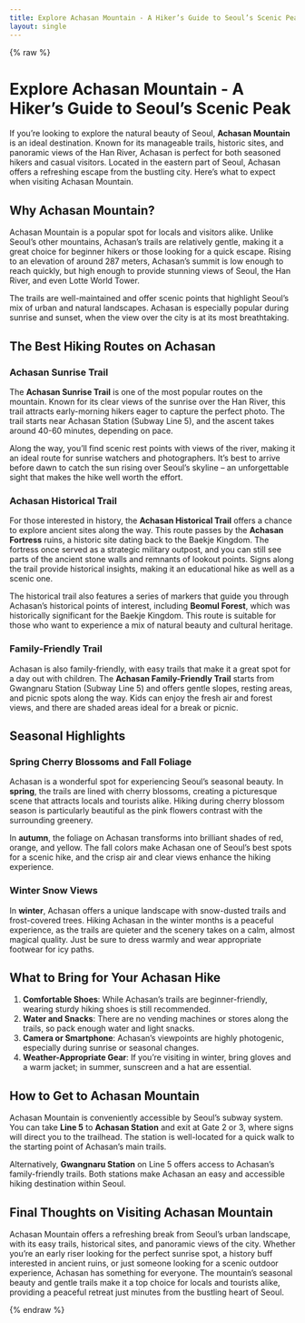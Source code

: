 ```yaml
---
title: Explore Achasan Mountain - A Hiker’s Guide to Seoul’s Scenic Peak
layout: single
---
```


{% raw %}

# Explore Achasan Mountain - A Hiker’s Guide to Seoul’s Scenic Peak

If you’re looking to explore the natural beauty of Seoul, **Achasan Mountain** is an ideal destination. Known for its manageable trails, historic sites, and panoramic views of the Han River, Achasan is perfect for both seasoned hikers and casual visitors. Located in the eastern part of Seoul, Achasan offers a refreshing escape from the bustling city. Here’s what to expect when visiting Achasan Mountain.

## Why Achasan Mountain?

Achasan Mountain is a popular spot for locals and visitors alike. Unlike Seoul’s other mountains, Achasan’s trails are relatively gentle, making it a great choice for beginner hikers or those looking for a quick escape. Rising to an elevation of around 287 meters, Achasan’s summit is low enough to reach quickly, but high enough to provide stunning views of Seoul, the Han River, and even Lotte World Tower.

The trails are well-maintained and offer scenic points that highlight Seoul’s mix of urban and natural landscapes. Achasan is especially popular during sunrise and sunset, when the view over the city is at its most breathtaking.

## The Best Hiking Routes on Achasan

### Achasan Sunrise Trail
The **Achasan Sunrise Trail** is one of the most popular routes on the mountain. Known for its clear views of the sunrise over the Han River, this trail attracts early-morning hikers eager to capture the perfect photo. The trail starts near Achasan Station (Subway Line 5), and the ascent takes around 40-60 minutes, depending on pace.

Along the way, you’ll find scenic rest points with views of the river, making it an ideal route for sunrise watchers and photographers. It’s best to arrive before dawn to catch the sun rising over Seoul’s skyline – an unforgettable sight that makes the hike well worth the effort.

### Achasan Historical Trail
For those interested in history, the **Achasan Historical Trail** offers a chance to explore ancient sites along the way. This route passes by the **Achasan Fortress** ruins, a historic site dating back to the Baekje Kingdom. The fortress once served as a strategic military outpost, and you can still see parts of the ancient stone walls and remnants of lookout points. Signs along the trail provide historical insights, making it an educational hike as well as a scenic one.

The historical trail also features a series of markers that guide you through Achasan’s historical points of interest, including **Beomul Forest**, which was historically significant for the Baekje Kingdom. This route is suitable for those who want to experience a mix of natural beauty and cultural heritage.

### Family-Friendly Trail
Achasan is also family-friendly, with easy trails that make it a great spot for a day out with children. The **Achasan Family-Friendly Trail** starts from Gwangnaru Station (Subway Line 5) and offers gentle slopes, resting areas, and picnic spots along the way. Kids can enjoy the fresh air and forest views, and there are shaded areas ideal for a break or picnic.

## Seasonal Highlights

### Spring Cherry Blossoms and Fall Foliage
Achasan is a wonderful spot for experiencing Seoul’s seasonal beauty. In **spring**, the trails are lined with cherry blossoms, creating a picturesque scene that attracts locals and tourists alike. Hiking during cherry blossom season is particularly beautiful as the pink flowers contrast with the surrounding greenery.

In **autumn**, the foliage on Achasan transforms into brilliant shades of red, orange, and yellow. The fall colors make Achasan one of Seoul’s best spots for a scenic hike, and the crisp air and clear views enhance the hiking experience.

### Winter Snow Views
In **winter**, Achasan offers a unique landscape with snow-dusted trails and frost-covered trees. Hiking Achasan in the winter months is a peaceful experience, as the trails are quieter and the scenery takes on a calm, almost magical quality. Just be sure to dress warmly and wear appropriate footwear for icy paths.

## What to Bring for Your Achasan Hike

1. **Comfortable Shoes**: While Achasan’s trails are beginner-friendly, wearing sturdy hiking shoes is still recommended.
2. **Water and Snacks**: There are no vending machines or stores along the trails, so pack enough water and light snacks.
3. **Camera or Smartphone**: Achasan’s viewpoints are highly photogenic, especially during sunrise or seasonal changes.
4. **Weather-Appropriate Gear**: If you’re visiting in winter, bring gloves and a warm jacket; in summer, sunscreen and a hat are essential.

## How to Get to Achasan Mountain

Achasan Mountain is conveniently accessible by Seoul’s subway system. You can take **Line 5** to **Achasan Station** and exit at Gate 2 or 3, where signs will direct you to the trailhead. The station is well-located for a quick walk to the starting point of Achasan’s main trails.

Alternatively, **Gwangnaru Station** on Line 5 offers access to Achasan’s family-friendly trails. Both stations make Achasan an easy and accessible hiking destination within Seoul.

## Final Thoughts on Visiting Achasan Mountain

Achasan Mountain offers a refreshing break from Seoul’s urban landscape, with its easy trails, historical sites, and panoramic views of the city. Whether you’re an early riser looking for the perfect sunrise spot, a history buff interested in ancient ruins, or just someone looking for a scenic outdoor experience, Achasan has something for everyone. The mountain’s seasonal beauty and gentle trails make it a top choice for locals and tourists alike, providing a peaceful retreat just minutes from the bustling heart of Seoul.


{% endraw %}
